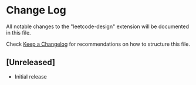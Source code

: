 # Change Log

All notable changes to the "leetcode-design" extension will be documented in this file.

Check [Keep a Changelog](http://keepachangelog.com/) for recommendations on how to structure this file.

## [Unreleased]

- Initial release